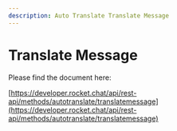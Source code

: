```yaml
---
description: Auto Translate Translate Message
---
```


# Translate Message

Please find the document here: 

[https://developer.rocket.chat/api/rest-api/methods/autotranslate/translatemessage](https://developer.rocket.chat/api/rest-api/methods/autotranslate/translatemessage)

